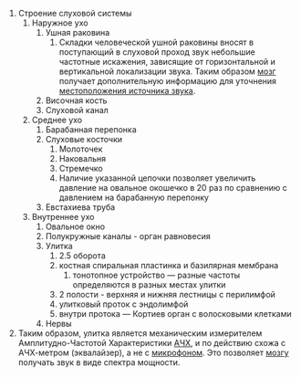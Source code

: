 1.  Строение слуховой системы
    1.  Наружное ухо
        1.  Ушная раковина
            1.  Складки человеческой ушной раковины вносят в поступающий в слуховой проход звук небольшие частотные искажения, зависящие от горизонтальной и вертикальной локализации звука. Таким образом [мозг](https://ru.wikipedia.org/wiki/%D0%9C%D0%BE%D0%B7%D0%B3) получает дополнительную информацию для уточнения [местоположения источника звука](https://ru.wikipedia.org/wiki/%D0%91%D0%B8%D0%BD%D0%B0%D1%83%D1%80%D0%B0%D0%BB%D1%8C%D0%BD%D1%8B%D0%B9_%D1%8D%D1%84%D1%84%D0%B5%D0%BA%D1%82).
        2.  Височная кость
        3.  Слуховой канал
    2.  Среднее ухо
        1.  Барабанная перепонка
        2.  Слуховые косточки
            1.  Молоточек
            2.  Наковальня
            3.  Стремечко
            4.  Наличие указанной цепочки позволяет увеличить давление на овальное окошечко в 20 раз по сравнению с давлением на барабанную перепонку
        3.  Евстахиева труба
    3.  Внутреннее ухо
        1.  Овальное окно
        2.  Полукружные каналы - орган равновесия
        3.  Улитка
            1.  2.5 оборота
            2.  костная спиральная пластинка и базилярная мембрана
                1.  тонотопное устройство — разные частоты определяются в разных местах улитки
            3.  2 полости - верхняя и нижняя лестницы с перилимфой
            4.  улитковый проток с эндолимфой
            5.  внутри протока — Кортиев орган с волосковыми клетками
        4.  Нервы
2.  Таким образом, улитка является механическим измерителем Амплитудно-Частотой Характеристики [АЧХ](https://ru.wikipedia.org/wiki/%D0%90%D0%BC%D0%BF%D0%BB%D0%B8%D1%82%D1%83%D0%B4%D0%BD%D0%BE-%D1%87%D0%B0%D1%81%D1%82%D0%BE%D1%82%D0%BD%D0%B0%D1%8F_%D1%85%D0%B0%D1%80%D0%B0%D0%BA%D1%82%D0%B5%D1%80%D0%B8%D1%81%D1%82%D0%B8%D0%BA%D0%B0), и по действию схожа с АЧХ-метром (эквалайзер), а не с [микрофоном](https://ru.wikipedia.org/wiki/%D0%9C%D0%B8%D0%BA%D1%80%D0%BE%D1%84%D0%BE%D0%BD). Это позволяет [мозгу](https://ru.wikipedia.org/wiki/%D0%9C%D0%BE%D0%B7%D0%B3) получать звук в виде спектра мощности.